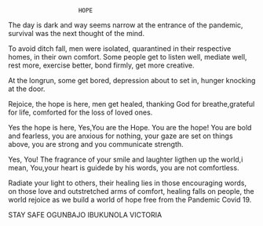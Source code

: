                         HOPE

The day is dark and way seems narrow at the entrance of the pandemic, survival was the next thought of the mind.

To avoid ditch fall, men were isolated, quarantined in their respective homes, in their own comfort. Some people get to listen well, mediate well, rest more, exercise better, bond firmly, get more creative.

At the longrun, some get bored, depression about to set in, hunger knocking at the door.

Rejoice, the hope is here, men get healed, thanking God for breathe,grateful for life, comforted for the loss of loved ones.

Yes the hope is here, Yes,You are the Hope. You are the hope! You are bold and fearless, you are anxious for nothing, your gaze are set on things above, you are strong and you communicate strength.

Yes, You! The fragrance of your smile and laughter ligthen up the world,i mean, You,your heart is guidede by his words, you are not comfortless.

Radiate your light to others, their healing lies in those encouraging words, on those love and outstretched arms of comfort, healing falls on people, the world rejoice as we build a world of hope free from the Pandemic Covid 19.

STAY SAFE
OGUNBAJO IBUKUNOLA VICTORIA